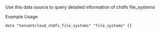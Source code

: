 Use this data source to query detailed information of chdfs file_systems

Example Usage

```hcl
data "tencentcloud_chdfs_file_systems" "file_systems" {}
```